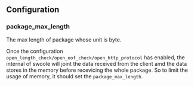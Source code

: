 ## Configuration

### package_max_length

The max length of package whose unit is byte.

Once the configuration `open_length_check/open_eof_check/open_http_protocol` has enabled, the internal of swoole will joint the data received from the client amd the data stores in the memory before recevicing the whole package. So to limit the usage of memory, it should set the `package_max_length`.
